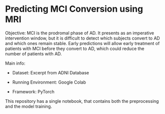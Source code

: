 # Predicting MCI Conversion using MRI

Objective: 
MCI is the prodromal phase of AD.
It presents as an imperative intervention window, but it is difficult to detect which subjects convert to AD and which ones remain stable.
Early predictions will allow early treatment of patients with MCI before they convert to AD, which could reduce the number of patients with AD.

Main info:

- Dataset: Excerpt from ADNI Database

- Running Environment: Google Colab

- Framework: PyTorch

This repository has a single notebook, that contains both the preprocessing and the model training.
